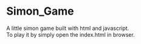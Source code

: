 # Simon_Game
A little simon game built with html and javascript.
<br>To play it by simply open the index.html in browser.
